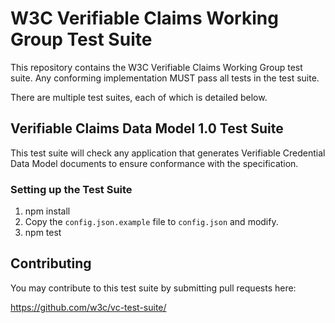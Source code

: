 # W3C Verifiable Claims Working Group Test Suite

This repository contains the W3C Verifiable Claims Working Group test suite.
Any conforming implementation MUST pass all tests in the test suite.

There are multiple test suites, each of which is detailed below.

## Verifiable Claims Data Model 1.0 Test Suite

This test suite will check any application that generates Verifiable Credential
Data Model documents to ensure conformance with the specification.

### Setting up the Test Suite

1. npm install
2. Copy the `config.json.example` file to `config.json` and modify.
3. npm test

## Contributing

You may contribute to this test suite by submitting pull requests here:

https://github.com/w3c/vc-test-suite/

